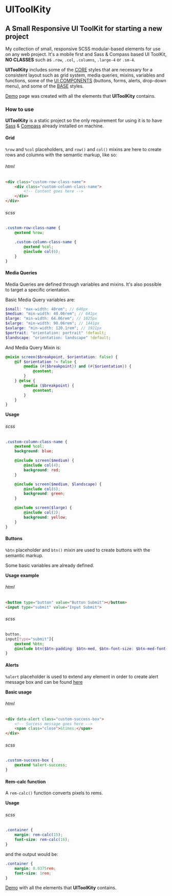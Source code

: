 # UIToolKity


## A Small Responsive UI ToolKit for starting a new project


My collection of small, responsive SCSS modular-based elements for use on any web project. It's a mobile first and Sass & Compass based UI ToolKit, **NO CLASSES** such as `.row`, `.col`, `.columns`, `.large-4` or `.sm-4`.


**UIToolKity** includes some of the [CORE](https://github.com/millanbrankovic/UIToolKit/tree/master/sass/core) styles that are necessary for a consistent layout such as grid system, media queries, mixins, variables and functions, some of the [UI COMPONENTS](https://github.com/millanbrankovic/UIToolKit/tree/master/sass/components) (buttons, forms, alerts, drop-down menu), and some of the [BASE](https://github.com/millanbrankovic/UIToolKit/tree/master/sass/base) styles.


[Demo](http://millanbrankovic.github.io/UIToolKit) page was created with all the elements that **UIToolKity** contains.


### How to use

**UIToolKity** is a static project so the only requirement for using it is to have [Sass](http://sass-lang.com) & [Compass](http://compass-style.org) already installed on machine.


#### Grid
`%row` and `%col` placeholders, and `row()` and `col()` mixins are here to create rows and columns with the semantic markup, like so:

###### html
```html
<div class="custom-row-class-name">
    <div class="custom-column-class-name">
        <!-- Content goes here -->
    </div>
</div>
```

###### scss
```scss
.custom-row-class-name {
    @extend %row;

    .custom-column-class-name {
        @extend %col;
        @include col(6);
    }
}
```


#### Media Queries
Media Queries are defined through variables and mixins. It's also possible to target a specific orientation.

Basic Media Query variables are:

```scss
$small: "max-width: 40rem"; // 640px
$medium: "min-width: 40.06rem"; // 641px
$large: "min-width: 64.06rem"; // 1025px
$xlarge: "min-width: 90.06rem"; // 1441px
$xxlarge: "min-width: 120.1rem"; // 1921px
$portrait: "orientation: portrait" !default;
$landscape: "orientation: landscape" !default;
```

And Media Query Mixin is:

```scss
@mixin screen($breakpoint, $orientation: false) {
    @if $orientation != false {
        @media (#{$breakpoint}) and (#{$orientation}) {
            @content;
        }
    } @else {
        @media ($breakpoint) {
            @content;
        }
    }
}
```

**Usage**

###### scss
```scss
.custom-column-class-name {
    @extend %col;
    background: blue;

    @include screen($medium) {
        @include col(4);
        background: red;
    }

    @include screen($medium, $landscape) {
        @include col(6);
        background: green;
    }

    @include screen($large) {
        @include col(2);
        background: yellow;
    }
}
```

#### Buttons
`%btn` placeholder and `btn()` mixin are used to create buttons with the semantic markup.

Some basic variables are already defined.

**Usage example**

###### html
```html
<button type="button" value="Button Submit"></button>
<input type="submit" value="Input Submit">
```

###### scss
```scss
button,
input[type="submit"]{
    @extend %btn;
    @include btn($btn-padding: $btn-med, $btn-font-size: $btn-med-font-size, $btn-bg: $brand-primary);
}
```

#### Alerts
`%alert` placeholder is used to extend any element in order to create alert message box and can be found [here](https://github.com/millanbrankovic/UIToolKit/blob/master/sass/components/_alerts.scss)

**Basic usage**

###### html
```html
<div data-alert class="custom-success-box">
    <!-- Success message goes here -->
    <span class="close">&times;</span>
</div>
```

###### scss
```scss
.custom-success-box {
    @extend %alert-success;
}
```

#### Rem-calc function

A `rem-calc()` function converts pixels to rems.

**Usage**

###### scss

```scss
.container {
    margin: rem-calc(15);
    font-size: rem-calc(16);
}
```

and the output would be:

```scss
.container {
    margin: 0.9375rem;
    font-size: 1rem;
}
```

[Demo](http://millanbrankovic.github.io/UIToolKit) with all the elements that **UIToolKity** contains.
